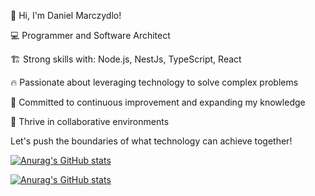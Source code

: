
👋 Hi, I'm Daniel Marczydlo!

💻 Programmer and Software Architect 

🏗️ Strong skills with: Node.js, NestJs, TypeScript, React 

🔥 Passionate about leveraging technology to solve complex problems 

🌟 Committed to continuous improvement and expanding my knowledge 

🚀 Thrive in collaborative environments


Let's push the boundaries of what technology can achieve together!


[![Anurag's GitHub stats](https://github-readme-stats.vercel.app/api?username=dmarczydlo&count_private=true&theme=transparent&show_icons=true)](https://github.com/anuraghazra/github-readme-stats)

[![Anurag's GitHub stats](https://github-readme-stats.vercel.app/api/top-langs/?username=dmarczydlo&theme=transparent)](https://github.com/anuraghazra/github-readme-stats)

